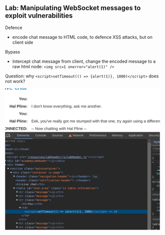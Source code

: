 ## Lab: Manipulating WebSocket messages to exploit vulnerabilities

Defence
- encode chat message to HTML code, to defence XSS attacks, but on client side

Bypass
- Intercept chat message from client, change the encoded message to a raw html node: `<img src=1 onerror="alert(1)" />`


Question:
why `<script>setTimeout(() => {alert(1)}, 1000)</script>` does not work?

![wef](./settimtout.png)